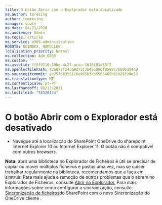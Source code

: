 ```yaml
---
title: O botão Abrir com o Explorador está desativado
ms.author: toresing
author: tomresing
manager: scotv
ms.date: 04/21/2020
ms.audience: Admin
ms.topic: article
ms.service: o365-administration
ROBOTS: NOINDEX, NOFOLLOW
localization_priority: Normal
ms.collection: Adm_O365
ms.custom: ''
ms.assetid: ff0f9110-10be-4c27-acaa-1615f81a53f2
ms.openlocfilehash: 435877f24ca9d7213b45a896f0598c76696d54a9
ms.sourcegitcommit: ab75f66355116e995b3cb5505465b31989339e28
ms.translationtype: MT
ms.contentlocale: pt-PT
ms.lasthandoff: 08/13/2021
ms.locfileid: "58326144"
---
```

# <a name="the-open-with-explorer-button-is-disabled"></a>O botão Abrir com o Explorador está desativado

- Navegue até à localização do SharePoint OneDrive do sharepoint Internet Explorer 10 ou Internet Explorer 11. O botão não é compatível com outros browsers.
    
**Nota:** abrir uma biblioteca no Explorador de Ficheiros é útil se precisar de copiar ou mover múltiplos ficheiros e pastas uma vez, mas se quiser trabalhar regularmente na biblioteca, recomendamos que a faça em simtruir. Para mais ajuda e remoção de outros problemas que o abram no Explorador de Ficheiros, consulte [Abrir no Explorador.](https://go.microsoft.com/fwlink/?linkid=871665) Para mais informações sobre como configurar a sincronização, consulte [Sincronização de ficheiros](https://go.microsoft.com/fwlink/?linkid=871666)do SharePoint com o novo Sincronização do OneDrive cliente . 
  

